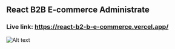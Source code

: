 ## React B2B E-commerce Administrate 
### Live link: https://react-b2-b-e-commerce.vercel.app/

<img
  src="blob:https://vercel.com/bac26343-fe82-4f1e-9cc2-eba813f2fbd2"
  alt="Alt text"
  title="Optional title"
  style="display: inline-block; margin: 0 auto; max-width: 300px">

